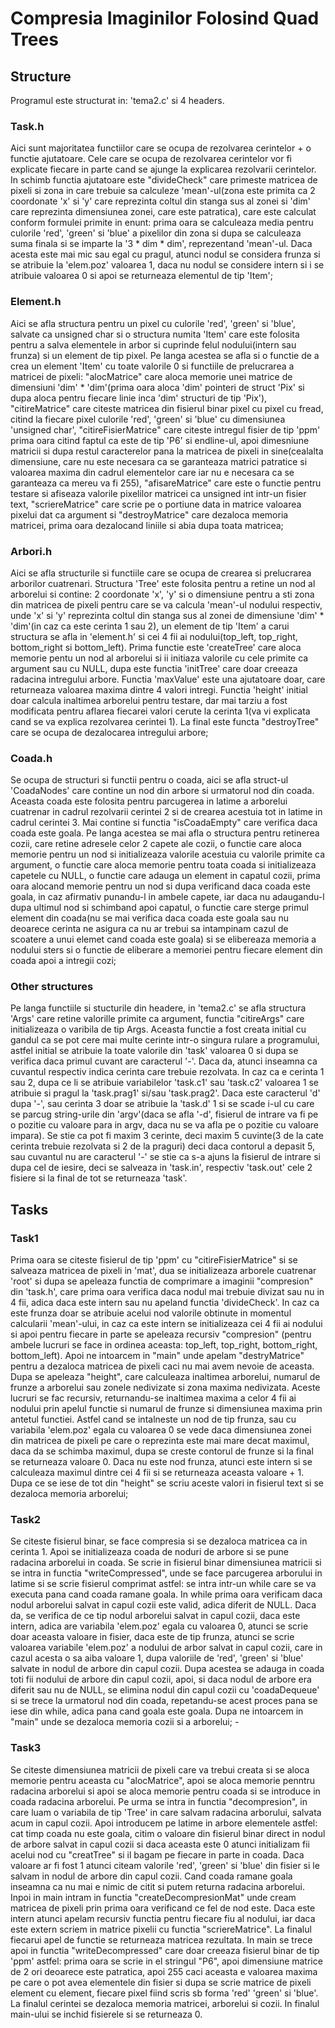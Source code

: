 # Compresia Imaginilor Folosind Quad Trees

## Structure
Programul este structurat in: 'tema2.c' si 4 headers.

### Task.h  
Aici sunt majoritatea functiilor care se ocupa de rezolvarea cerintelor + o functie ajutatoare. Cele care se ocupa de rezolvarea cerintelor vor fi explicate fiecare in parte cand se ajunge la explicarea rezolvarii cerintelor. In schimb functia ajutatoare este "divideCheck" care primeste matricea de pixeli si zona in care trebuie sa calculeze 'mean'-ul(zona este primita ca 2 coordonate 'x' si 'y' care reprezinta coltul din stanga sus al zonei si 'dim' care reprezinta dimensiunea zonei, care este patratica), care este calculat conform formulei primite in enunt: prima oara se calculeaza media pentru culorile 'red', 'green' si 'blue' a pixelilor din zona si dupa se calculeaza suma finala si se imparte la '3 * dim * dim', reprezentand 'mean'-ul. Daca acesta este mai mic sau egal cu pragul, atunci nodul se considera frunza si se atribuie la 'elem.poz' valoarea 1, daca nu nodul se considere intern si i se atribuie valoarea 0 si apoi se returneaza elementul de tip 'Item';

### Element.h
Aici se afla structura pentru un pixel cu culorile 'red', 'green' si 'blue', salvate ca unsigned char si o structura numita 'Item' care este folosita pentru a salva elementele in arbor si cuprinde felul nodului(intern sau frunza) si un element de tip pixel. Pe langa acestea se afla si o functie de a crea un element 'Item' cu toate valorile 0 si functiile de prelucrarea a matricei de pixeli: "alocMatrice" care aloca memorie unei matrice de dimensiuni 'dim' * 'dim'(prima oara aloca 'dim' pointeri de struct 'Pix' si dupa aloca pentru fiecare linie inca 'dim' structuri de tip 'Pix'), "citireMatrice" care citeste matricea din fisierul binar pixel cu pixel cu fread, citind la fiecare pixel culorile 'red', 'green' si 'blue' cu dimensiunea 'unsigned char', "citireFisierMatrice" care citeste intregul fisier de tip 'ppm' prima oara citind faptul ca este de tip 'P6' si endline-ul, apoi dimesniune matricii si dupa restul caracterelor pana la matricea de pixeli in sine(cealalta dimensiune, care nu este necesara ca se garanteaza matrici patratice si valoarea maxima din cadrul elementelor care iar nu e necesara ca se garanteaza ca mereu va fi 255), "afisareMatrice" care este o functie pentru testare si afiseaza valorile pixelilor matricei ca unsigned int intr-un fisier text, "scriereMatrice" care scrie pe o portiune data in matrice valoarea pixelui dat ca argument si "destroyMatrice" care dezaloca memoria matricei, prima oara dezalocand liniile si abia dupa toata matricea;
	
### Arbori.h
Aici se afla structurile si functiile care se ocupa de crearea si prelucrarea arborilor cuatrenari. Structura 'Tree' este folosita pentru a retine un nod al arborelui si contine: 2 coordonate 'x', 'y' si o dimensiune pentru a sti zona din matricea de pixeli pentru care se va calcula 'mean'-ul nodului respectiv, unde 'x' si 'y' reprezinta coltul din stanga sus al zonei de dimensiune 'dim' * 'dim'(in caz ca este cerinta 1 sau 2), un element de tip 'Item' a carui structura se afla in 'element.h' si cei 4 fii ai nodului(top_left, top_right, bottom_right si bottom_left). Prima functie este 'createTree' care aloca memorie pentu un nod al arborelui si ii initiaza valorile cu cele primite ca argument sau cu NULL, dupa este functia 'initTree' care doar creeaza radacina intregului arbore. Functia 'maxValue' este una ajutatoare doar, care returneaza valoarea maxima dintre 4 valori intregi. Functia 'height' initial doar calcula inaltimea arborelui pentru testare, dar mai tarziu a fost modificata pentru aflarea fiecarei valori cerute la cerinta 1(va vi explicata cand se va explica rezolvarea cerintei 1). La final este functa "destroyTree" care se ocupa de dezalocarea intregului arbore;
	
### Coada.h
Se ocupa de structuri si functii pentru o coada, aici se afla struct-ul 'CoadaNodes' care contine un nod din arbore si urmatorul nod din coada. Aceasta coada este folosita pentru parcugerea in latime a arborelui cuatrenar in cadrul rezolvarii cerintei 2 si de crearea acestuia tot in latime in cadrul cerintei 3. Mai contine si functia "isCoadaEmpty" care verifica daca coada este goala. Pe langa acestea se mai afla o structura pentru retinerea cozii, care retine adresele celor 2 capete ale cozii, o functie care aloca memorie pentru un nod si initializeaza valorile acestuia cu valorile primite ca argument, o functie care aloca memorie pentru toata coada si initializeaza capetele cu NULL, o functie care adauga un element in capatul cozii, prima oara alocand memorie pentru un nod si dupa verificand daca coada este goala, in caz afirmativ punandu-l in ambele capete, iar daca nu adaugandu-l dupa ultimul nod si schimband apoi capatul, o functie care sterge primul element din coada(nu se mai verifica daca coada este goala sau nu deoarece cerinta ne asigura ca nu ar trebui sa intampinam cazul de scoatere a unui elemet cand coada este goala) si se elibereaza memoria a nodului sters si o functie de eliberare a memoriei pentru fiecare element din coada apoi a intregii cozi;
	
### Other structures
Pe langa functiile si stucturile din headere, in 'tema2.c' se afla structura 'Args' care retine valorille primite ca argument, functia "citireArgs" care initializeaza o varibila de tip Args. Aceasta functie a fost creata initial cu gandul ca se pot cere mai multe cerinte intr-o singura rulare a programului, astfel initial se atribuie la toate valorile din 'task' valoarea 0 si dupa se verifica daca primul cuvant are caracterul '-'. Daca da, atunci inseamna ca cuvantul respectiv indica cerinta care trebuie rezolvata. In caz ca e cerinta 1 sau 2, dupa ce li se atribuie variabilelor 'task.c1' sau 'task.c2' valoarea 1 se atribuie si pragul la 'task.prag1' si/sau 'task.prag2'. Daca este caracterul 'd' dupa '-', sau cerinta 3 doar se atribuie la 'task.d' 1 si se scade i-ul cu care se parcug string-urile din 'argv'(daca se afla '-d', fisierul de intrare va fi pe o pozitie cu valoare para in argv, daca nu se va afla pe o pozitie cu valoare impara). Se stie ca pot fi maxim 3 cerinte, deci maxim 5 cuvinte(3 de la cate cerinta trebuie rezolvata si 2 de la praguri) deci daca contorul a depasit 5, sau cuvantul nu are caracterul '-' se stie ca s-a ajuns la fisierul de intrare si dupa cel de iesire, deci se salveaza in 'task.in', respectiv 'task.out' cele 2 fisiere si la final de tot se returneaza 'task'.

## Tasks
### Task1
Prima oara se citeste fisierul de tip 'ppm' cu "citireFisierMatrice" si se salveaza matricea de pixeli in 'mat', dua se initializeaza arborele cuatrenar 'root' si dupa se apeleaza functia de comprimare a imaginii "compresion" din 'task.h', care prima oara verifica daca nodul mai trebuie divizat sau nu in 4 fii, adica daca este intern sau nu apeland functia 'divideCheck'. In caz ca este frunza doar se atribuie acelui nod valorile obtinute in momentul calcularii 'mean'-ului, in caz ca este intern se initializeaza cei 4 fii ai nodului si apoi pentru fiecare in parte se apeleaza recursiv "compresion" (pentru ambele lucruri se face in ordinea aceasta: top_left, top_right, bottom_right, bottom_left). Apoi ne intoarcem in "main" unde apelam "destryMatrice" pentru a dezaloca matricea de pixeli caci nu mai avem nevoie de aceasta. Dupa se apeleaza "height", care calculeaza inaltimea arborelui, numarul de frunze a arborelui sau zonele nedivizate si zona maxima nedivizata. Aceste lucruri se fac recursiv, returnandu-se inaltimea maxima a celor 4 fii ai nodului prin apelul functie si numarul de frunze si dimensiunea maxima prin antetul functiei. Astfel cand se intalneste un nod de tip frunza, sau cu variabila 'elem.poz' egala cu valoarea 0 se vede daca dimensiunea zonei din matricea de pixeli pe care o reprezinta este mai mare decat maximul, daca da se schimba maximul, dupa se creste contorul de frunze si la final se returneaza valoare 0. Daca nu este nod frunza, atunci este intern si se calculeaza maximul dintre cei 4 fii si se returneaza aceasta valoare + 1. Dupa ce se iese de tot din "height" se scriu aceste valori in fisierul text si se dezaloca memoria arborelui;

### Task2
Se citeste fisierul binar, se face compresia si se dezaloca matricea ca in cerinta 1. Apoi se initializeaza coada de noduri de arbore si se pune radacina arborelui in coada. Se scrie in fisierul binar dimensiunea matricii si se intra in functia "writeCompressed", unde se face parcugerea arborului in latime si se scrie fisierul comprimat astfel: se intra intr-un while care se va executa pana cand coada ramane goala. In while prima oara verificam daca nodul arborelui salvat in capul cozii este valid, adica diferit de NULL. Daca da, se verifica de ce tip nodul arborelui salvat in capul cozii, daca este intern, adica are variabila 'elem.poz' egala cu valoarea 0, atunci se scrie doar aceasta valoare in fisier, daca este de tip frunza, atunci se scrie valoarea variabile 'elem.poz' a nodului de arbor salvat in capul cozii, care in cazul acesta o sa aiba valoare 1, dupa valoriile de 'red', 'green' si 'blue' salvate in nodul de arbore din capul cozii. Dupa acestea se adauga in coada toti fii nodului de arbore din capul cozii, apoi, si daca nodul de arbore era diferit sau nu de NULL, se elimina nodul din capul cozii cu 'coadaDequeue' si se trece la urmatorul nod din coada, repetandu-se acest proces pana se iese din while, adica pana cand goala este goala. Dupa ne intoarcem in "main" unde se dezaloca memoria cozii si a arborelui;
	-
### Task3
Se citeste dimensiunea matricii de pixeli care va trebui creata si se aloca memorie pentru aceasta cu "alocMatrice", apoi se aloca memorie penntru radacina arborelui si apoi se aloca memorie pentru coada si se introduce in coada radacina arborelui. Pe urma se intra in functia "decompresion", in care luam o variabila de tip 'Tree' in care salvam radacina arborului, salvata acum in capul cozii. Apoi introducem pe latime in arbore elementele astfel: cat timp coada nu este goala, citim o valoare din fisierul binar direct in nodul de arbore salvat in capul cozii si daca aceasta este 0 atunci initializam fii acelui nod cu "creatTree" si il bagam pe fiecare in parte in coada. Daca valoare ar fi fost 1 atunci citeam valorile 'red', 'green' si 'blue' din fisier si le salvam in nodul de arbore din capul cozii. Cand coada ramane goala inseamna ca nu mai e nimic de citit si putem returna radacina arborelui. Inpoi in main intram in functia "createDecompresionMat" unde cream matricea de pixeli prin prima oara verificand ce fel de nod este. Daca este intern atunci apelam recursiv functia pentru fiecare fiu al nodului, iar daca este extern scriem in matrice pixelii cu functia "scriereMatrice". La finalul fiecarui apel de functie se returneaza matricea rezultata. In main se trece apoi in functia "writeDecompressed" care doar creeaza fisierul binar de tip 'ppm' astfel: prima oara se scrie in el stringul "P6", apoi dimensiune matrice de 2 ori deoarece este patratica, apoi 255 caci aceasta e valoarea maxima pe care o pot avea elementele din fisier si dupa se scrie matrice de pixeli element cu element, fiecare pixel fiind scris sb forma 'red' 'green' si 'blue'. La finalul cerintei se dezaloca memoria matricei, arborelui si cozii.
	In finalul main-ului se inchid fisierele si se returneaza 0. 
